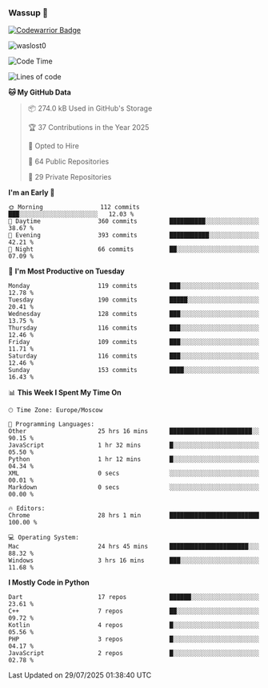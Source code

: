 ### Wassup 👋

[![Codewarrior Badge](https://www.codewars.com/users/waslost/badges/small)](https://www.codewars.com/users/waslost)

<p align="left"> <img src="https://komarev.com/ghpvc/?username=waslost0" alt="waslost0" /></p>

<!--START_SECTION:waka-->
![Code Time](http://img.shields.io/badge/Code%20Time-5%2C992%20hrs%2038%20mins-blue)

![Lines of code](https://img.shields.io/badge/From%20Hello%20World%20I%27ve%20Written-1.5%20million%20lines%20of%20code-blue)

**🐱 My GitHub Data** 

> 📦 274.0 kB Used in GitHub's Storage 
 > 
> 🏆 37 Contributions in the Year 2025
 > 
> 💼 Opted to Hire
 > 
> 📜 64 Public Repositories 
 > 
> 🔑 29 Private Repositories 
 > 
**I'm an Early 🐤** 

```text
🌞 Morning                112 commits         ███░░░░░░░░░░░░░░░░░░░░░░   12.03 % 
🌆 Daytime                360 commits         ██████████░░░░░░░░░░░░░░░   38.67 % 
🌃 Evening                393 commits         ███████████░░░░░░░░░░░░░░   42.21 % 
🌙 Night                  66 commits          ██░░░░░░░░░░░░░░░░░░░░░░░   07.09 % 
```
📅 **I'm Most Productive on Tuesday** 

```text
Monday                   119 commits         ███░░░░░░░░░░░░░░░░░░░░░░   12.78 % 
Tuesday                  190 commits         █████░░░░░░░░░░░░░░░░░░░░   20.41 % 
Wednesday                128 commits         ███░░░░░░░░░░░░░░░░░░░░░░   13.75 % 
Thursday                 116 commits         ███░░░░░░░░░░░░░░░░░░░░░░   12.46 % 
Friday                   109 commits         ███░░░░░░░░░░░░░░░░░░░░░░   11.71 % 
Saturday                 116 commits         ███░░░░░░░░░░░░░░░░░░░░░░   12.46 % 
Sunday                   153 commits         ████░░░░░░░░░░░░░░░░░░░░░   16.43 % 
```


📊 **This Week I Spent My Time On** 

```text
🕑︎ Time Zone: Europe/Moscow

💬 Programming Languages: 
Other                    25 hrs 16 mins      ███████████████████████░░   90.15 % 
JavaScript               1 hr 32 mins        █░░░░░░░░░░░░░░░░░░░░░░░░   05.50 % 
Python                   1 hr 12 mins        █░░░░░░░░░░░░░░░░░░░░░░░░   04.34 % 
XML                      0 secs              ░░░░░░░░░░░░░░░░░░░░░░░░░   00.01 % 
Markdown                 0 secs              ░░░░░░░░░░░░░░░░░░░░░░░░░   00.00 % 

🔥 Editors: 
Chrome                   28 hrs 1 min        █████████████████████████   100.00 % 

💻 Operating System: 
Mac                      24 hrs 45 mins      ██████████████████████░░░   88.32 % 
Windows                  3 hrs 16 mins       ███░░░░░░░░░░░░░░░░░░░░░░   11.68 % 
```

**I Mostly Code in Python** 

```text
Dart                     17 repos            ██████░░░░░░░░░░░░░░░░░░░   23.61 % 
C++                      7 repos             ██░░░░░░░░░░░░░░░░░░░░░░░   09.72 % 
Kotlin                   4 repos             █░░░░░░░░░░░░░░░░░░░░░░░░   05.56 % 
PHP                      3 repos             █░░░░░░░░░░░░░░░░░░░░░░░░   04.17 % 
JavaScript               2 repos             █░░░░░░░░░░░░░░░░░░░░░░░░   02.78 % 
```




 Last Updated on 29/07/2025 01:38:40 UTC
<!--END_SECTION:waka-->

